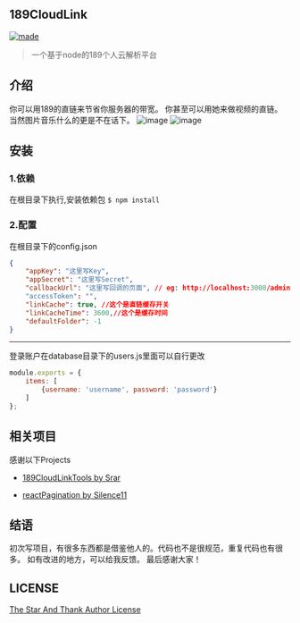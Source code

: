 ## 189CloudLink

[![made](https://img.shields.io/badge/made%20by-%E2%9D%A4-ff69b4.svg?style=flat-square)](http://blog.pjunjie.cc/)

> 一个基于node的189个人云解析平台

## 介绍
你可以用189的直链来节省你服务器的带宽。
你甚至可以用她来做视频的直链。
当然图片音乐什么的更是不在话下。
![image](https://github.com/GakkiiSmile/189CloudLink/blob/master/gif/ezgif-3-ff3e680243.gif)
![image](https://github.com/GakkiiSmile/189CloudLink/blob/master/gif/ezgif-3-0527f033dd.gif)
## 安装
### 1.依赖
在根目录下执行,安装依赖包
`
   $ npm install
`

### 2.配置
在根目录下的config.json

``` json
{
    "appKey": "这里写Key",
    "appSecret": "这里写Secret",
    "callbackUrl": "这里写回调的页面", // eg: http://localhost:3000/admin/authCallback
    "accessToken": "",
    "linkCache": true, //这个是直链缓存开关
    "linkCacheTime": 3600,//这个是缓存时间
    "defaultFolder": -1
}
```
***
登录账户在database目录下的users.js里面可以自行更改

``` js
module.exports = {
    items: [
        {username: 'username', password: 'password'}
    ]
};
```

## 相关项目

感谢以下Projects

- [189CloudLinkTools by Srar](https://github.com/Srar/189CloudLinkTools)

- [reactPagination by Silence11](https://github.com/Silence11/reactPagination)

## 结语
初次写项目，有很多东西都是借鉴他人的。代码也不是很规范，重复代码也有很多。
如有改进的地方，可以给我反馈。
最后感谢大家！

## LICENSE
[The Star And Thank Author License](https://github.com/GakkiiSmile/189CloudLink/blob/master/LICENSE)
